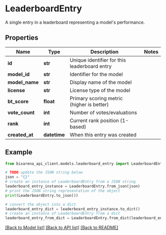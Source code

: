 # LeaderboardEntry

A single entry in a leaderboard representing a model's performance.

## Properties

| Name           | Type         | Description                                  | Notes |
| -------------- | ------------ | -------------------------------------------- | ----- |
| **id**         | **str**      | Unique identifier for this leaderboard entry |
| **model_id**   | **str**      | Identifier for the model                     |
| **model_name** | **str**      | Display name of the model                    |
| **license**    | **str**      | License type of the model                    |
| **bt_score**   | **float**    | Primary scoring metric (higher is better)    |
| **vote_count** | **int**      | Number of votes/evaluations                  |
| **rank**       | **int**      | Current rank position (1-based)              |
| **created_at** | **datetime** | When this entry was created                  |

## Example

```python
from bixarena_api_client.models.leaderboard_entry import LeaderboardEntry

# TODO update the JSON string below
json = "{}"
# create an instance of LeaderboardEntry from a JSON string
leaderboard_entry_instance = LeaderboardEntry.from_json(json)
# print the JSON string representation of the object
print(LeaderboardEntry.to_json())

# convert the object into a dict
leaderboard_entry_dict = leaderboard_entry_instance.to_dict()
# create an instance of LeaderboardEntry from a dict
leaderboard_entry_from_dict = LeaderboardEntry.from_dict(leaderboard_entry_dict)
```

[[Back to Model list]](../README.md#documentation-for-models) [[Back to API list]](../README.md#documentation-for-api-endpoints) [[Back to README]](../README.md)
